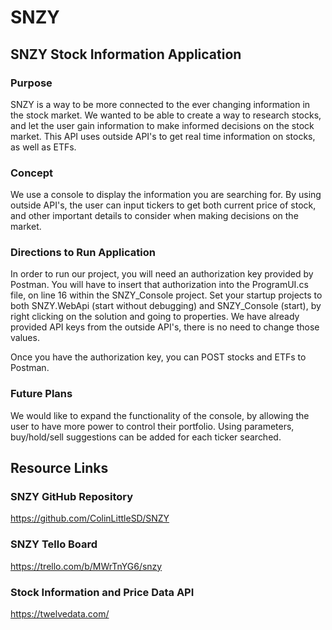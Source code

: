 # SNZY

## SNZY Stock Information Application
### Purpose
SNZY is a way to be more connected to the ever changing information in the stock market. We wanted to be able to create a way to research stocks, and let the user gain information to make informed decisions on the stock market. This API uses outside API's to get real time information on stocks, as well as ETFs.

### Concept
We use a console to display the information you are searching for. By using outside API's, the user can input tickers to get both current price of stock, and other important details to consider when making decisions on the market.

### Directions to Run Application
In order to run our project, you will need an authorization key provided by Postman. You will have to insert that authorization into the ProgramUI.cs file, on line 16 within the SNZY_Console project. Set your startup projects to both SNZY.WebApi (start without debugging) and SNZY_Console (start), by right clicking on the solution and going to properties. We have already provided API keys from the outside API's, there is no need to change those values.

Once you have the authorization key, you can POST stocks and ETFs to Postman.  

### Future Plans
We would like to expand the functionality of the console, by allowing the user to have more power to control their portfolio. Using parameters, buy/hold/sell suggestions can be added for each ticker searched.

## Resource Links
### SNZY GitHub Repository
https://github.com/ColinLittleSD/SNZY

### SNZY Tello Board
https://trello.com/b/MWrTnYG6/snzy

### Stock Information and Price Data API
https://twelvedata.com/
